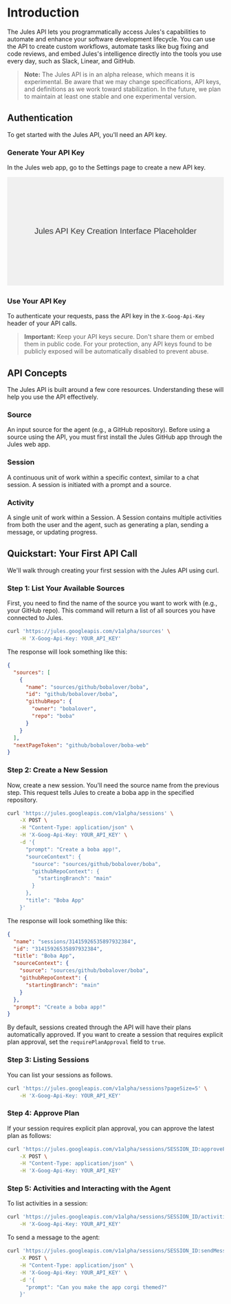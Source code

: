 # Introduction

The Jules API lets you programmatically access Jules's capabilities to automate and enhance your software development lifecycle. You can use the API to create custom workflows, automate tasks like bug fixing and code reviews, and embed Jules's intelligence directly into the tools you use every day, such as Slack, Linear, and GitHub.

> **Note:** The Jules API is in an alpha release, which means it is experimental. Be aware that we may change specifications, API keys, and definitions as we work toward stabilization. In the future, we plan to maintain at least one stable and one experimental version.

## Authentication

To get started with the Jules API, you'll need an API key.

### Generate Your API Key

In the Jules web app, go to the Settings page to create a new API key.

![Jules API Key creation interface](images/api-key-placeholder.svg)

### Use Your API Key

To authenticate your requests, pass the API key in the `X-Goog-Api-Key` header of your API calls.

> **Important:** Keep your API keys secure. Don't share them or embed them in public code. For your protection, any API keys found to be publicly exposed will be automatically disabled to prevent abuse.

## API Concepts

The Jules API is built around a few core resources. Understanding these will help you use the API effectively.

### Source

An input source for the agent (e.g., a GitHub repository). Before using a source using the API, you must first install the Jules GitHub app through the Jules web app.

### Session

A continuous unit of work within a specific context, similar to a chat session. A session is initiated with a prompt and a source.

### Activity

A single unit of work within a Session. A Session contains multiple activities from both the user and the agent, such as generating a plan, sending a message, or updating progress.

## Quickstart: Your First API Call

We'll walk through creating your first session with the Jules API using curl.

### Step 1: List Your Available Sources

First, you need to find the name of the source you want to work with (e.g., your GitHub repo). This command will return a list of all sources you have connected to Jules.

```bash
curl 'https://jules.googleapis.com/v1alpha/sources' \
    -H 'X-Goog-Api-Key: YOUR_API_KEY'
```

The response will look something like this:

```json
{
  "sources": [
    {
      "name": "sources/github/bobalover/boba",
      "id": "github/bobalover/boba",
      "githubRepo": {
        "owner": "bobalover",
        "repo": "boba"
      }
    }
  ],
  "nextPageToken": "github/bobalover/boba-web"
}
```

### Step 2: Create a New Session

Now, create a new session. You'll need the source name from the previous step. This request tells Jules to create a boba app in the specified repository.

```bash
curl 'https://jules.googleapis.com/v1alpha/sessions' \
    -X POST \
    -H "Content-Type: application/json" \
    -H 'X-Goog-Api-Key: YOUR_API_KEY' \
    -d '{
      "prompt": "Create a boba app!",
      "sourceContext": {
        "source": "sources/github/bobalover/boba",
        "githubRepoContext": {
          "startingBranch": "main"
        }
      },
      "title": "Boba App"
    }'
```

The response will look something like this:

```json
{
  "name": "sessions/31415926535897932384",
  "id": "31415926535897932384",
  "title": "Boba App",
  "sourceContext": {
    "source": "sources/github/bobalover/boba",
    "githubRepoContext": {
      "startingBranch": "main"
    }
  },
  "prompt": "Create a boba app!"
}
```

By default, sessions created through the API will have their plans automatically approved. If you want to create a session that requires explicit plan approval, set the `requirePlanApproval` field to `true`.

### Step 3: Listing Sessions

You can list your sessions as follows.

```bash
curl 'https://jules.googleapis.com/v1alpha/sessions?pageSize=5' \
    -H 'X-Goog-Api-Key: YOUR_API_KEY'
```

### Step 4: Approve Plan

If your session requires explicit plan approval, you can approve the latest plan as follows:

```bash
curl 'https://jules.googleapis.com/v1alpha/sessions/SESSION_ID:approvePlan' \
    -X POST \
    -H "Content-Type: application/json" \
    -H 'X-Goog-Api-Key: YOUR_API_KEY'
```

### Step 5: Activities and Interacting with the Agent

To list activities in a session:

```bash
curl 'https://jules.googleapis.com/v1alpha/sessions/SESSION_ID/activities?pageSize=30' \
    -H 'X-Goog-Api-Key: YOUR_API_KEY'
```

To send a message to the agent:

```bash
curl 'https://jules.googleapis.com/v1alpha/sessions/SESSION_ID:sendMessage' \
    -X POST \
    -H "Content-Type: application/json" \
    -H 'X-Goog-Api-Key: YOUR_API_KEY' \
    -d '{
      "prompt": "Can you make the app corgi themed?"
    }'
```
